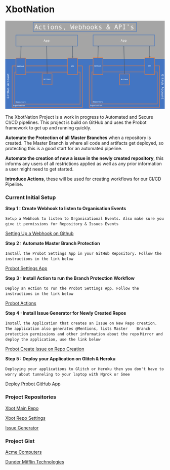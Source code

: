 # XbotNation
![xbot](https://github.com/xgizzo/xbot/blob/master/assets/xbot2.png)

The XbotNation Project is a work in progress to Automated and Secure CI/CD pipelines. 
This project is build on GitHub and uses the Probot framework to get up and running quickly.

**Automate the Protection of all Master Branches** when a repository is created. 
The Master Branch is where all code and artifacts get deployed, so protecting this is a good start for an automated pipeline.

**Automate the creation of new a issue in the newly created repository**, this informs any users of all restrictions applied as well as any prior information a user might need to get started.

**Introduce Actions**, these will be used for creating workflows for our CI/CD Pipeline. 



### Current Initial Setup

 
**Step 1 : Create Webhook to listen to Organisation Events**

`Setup a Webhook to listen to Organisational Events. Also make sure you give it permissions for Repository & Issues Events`

[Setting Up a Webhook on Github](https://developer.github.com/webhooks/creating/)

**Step 2 : Automate Master Branch Protection**

`Install the Probot Settings App in your GitHub Repository. Follow the instructions in the link below`

[Probot Settings App](https://github.com/probot/settings)

**Step 3 : Install Action to run the Branch Protection Workflow**

`Deploy an Action to run the Probot Settings App. Follow the instructions in the link below`

[Probot Actions](https://github.com/marketplace/actions/github-action-to-run-probot-settings)

**Step 4 : Install Issue Generator for Newly Created Repos**

`Install the Application that creates an Issue on New Repo creation. The application also generates @Mentions, lists Master    Branch protection permissions and other information about the repo`
`Mirror and deploy the application, use the link below`

[Probot Create Issue on Repo Creation](https://github.com/migarjo/probot-create-issue-on-repo-creation)


**Step 5 : Deploy your Application on Glitch & Heroku**

`Deploying your applications to Glitch or Heroku then you don't have to worry about tunneling to your laptop with Ngrok or Smee`

[Deploy Probot GitHub App](https://probot.github.io/docs/deployment/)



### Project Repositories

[Xbot Main Repo](https://github.com/xgizzo/xbot)

[Xbot Repo Settings](https://github.com/xgizzo/org-settings)

[Issue Generator](https://github.com/xgizzo/mirrored)


### Project Gist

[Acme Computers](https://gist.github.com/gizzoXYZ/222795870fea7a53237e75d1491bd8b4)

[Dunder Mifflin Technologies](https://gist.github.com/gizzoXYZ/9e2ea9c68e0e3e9280d013d45b0ddc15)
